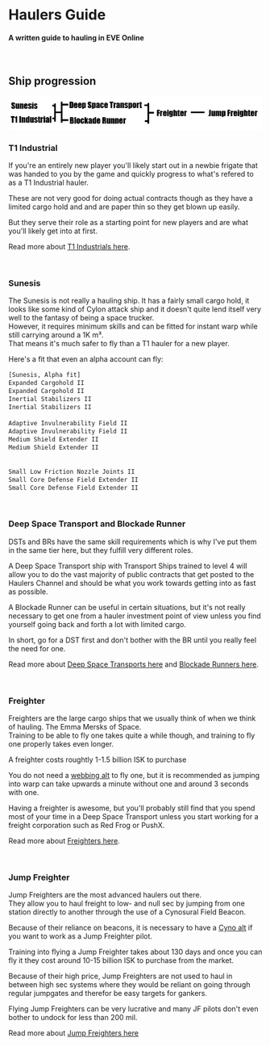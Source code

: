 # Haulers Guide #
#### A written guide to hauling in EVE Online
<br>  

## Ship progression

<img src="../images/ship-progression.png">

### T1 Industrial
If you're an entirely new player you'll likely start out in a newbie frigate that was handed to you by the game and quickly progress to what's refered to as a T1 Industrial hauler.

These are not very good for doing actual contracts though as they have a limited cargo hold and and are paper thin so they get blown up easily.

But they serve their role as a starting point for new players and are what you'll likely get into at first.

 Read more about [T1 Industrials here](t1-industrials.md).

<br>

### Sunesis

The Sunesis is not really a hauling ship. It has a fairly small cargo hold, it looks like some kind of Cylon attack ship and it doesn't quite lend itself very well to the fantasy of being a space trucker.  
However, it requires minimum skills and can be fitted for instant warp while still carrying around a 1K m³.  
That means it's much safer to fly than a T1 hauler for a new player.

Here's a fit that even an alpha account can fly:

```
[Sunesis, Alpha fit]
Expanded Cargohold II
Expanded Cargohold II
Inertial Stabilizers II
Inertial Stabilizers II

Adaptive Invulnerability Field II
Adaptive Invulnerability Field II
Medium Shield Extender II
Medium Shield Extender II


Small Low Friction Nozzle Joints II
Small Core Defense Field Extender II
Small Core Defense Field Extender II
```

<br>

### Deep Space Transport and Blockade Runner

DSTs and BRs have the same skill requirements which is why I've put them in the same tier here, but they fulfill very different roles.  

A Deep Space Transport ship with Transport Ships trained to level 4 will allow you to do the vast majority of public contracts that get posted to the Haulers Channel and should be what you work towards getting into as fast as possible.

A Blockade Runner can be useful in certain situations, but it's not really necessary to get one from a hauler investment point of view unless you find yourself going back and forth a lot with limited cargo.

In short, go for a DST first and don't bother with the BR until you really feel the need for one.

Read more about [Deep Space Transports here](deep-space-transports.md) and [Blockade Runners here](blockade-runners.md).

<br>

### Freighter

Freighters are the large cargo ships that we usually think of when we think of hauling. The Emma Mersks of Space.  
Training to be able to fly one takes quite a while though, and training to fly one properly takes even longer.

A freighter costs roughtly 1-1.5 billion ISK to purchase

You do not need a [webbing alt](webbing-alt.md) to fly one, but it is recommended as jumping into warp can take upwards a minute without one and around 3 seconds with one.

Having a freighter is awesome, but you'll probably still find that you spend most of your time in a Deep Space Transport unless you start working for a freight corporation such as Red Frog or PushX.

Read more about [Freighters here](freighters.md).

<br>

### Jump Freighter

Jump Freighters are the most advanced haulers out there.  
They allow you to haul freight to low- and null sec by jumping from one station directly to another through the use of a Cynosural Field Beacon.

Because of their reliance on beacons, it is necessary to have a [Cyno alt](cyno-alt.md) if you want to work as a Jump Freighter pilot.

Training into flying a Jump Freighter takes about 130 days and once you can fly it they cost around 10-15 billion ISK to purchase from the market.

Because of their high price, Jump Freighters are not used to haul in between high sec systems where they would be reliant on going through regular jumpgates and therefor be easy targets for gankers.

Flying Jump Freighters can be very lucrative and many JF pilots don't even bother to undock for less than 200 mil.

Read more about [Jump Freighters here](jump-freighters.md)

